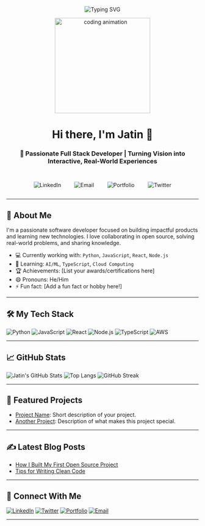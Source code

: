 <p align="center">
<img src="https://readme-typing-svg.herokuapp.com?font=Fira+Code&size=24&pause=1000&center=true&vCenter=true&width=1000&lines=✨+Welcome+to+my+digital+workspace!;💻+Where+building,+breaking,+and+learning+something+new+every+day!" alt="Typing SVG" />


</p>

<p align="center">
  <img src="https://media.giphy.com/media/qgQUggAC3Pfv687qPC/giphy.gif" width="250" alt="coding animation" />
</p>

<!-- Name & tagline -->
<h1 align="center">Hi there, I'm Jatin 👋</h1>

<!-- Social links (final clean version, no underline anywhere) -->
<h3 align="center" style="margin-bottom: 30px;">
  🚀 Passionate Full Stack Developer | Turning Vision into Interactive, Real-World Experiences
</h3>

<!-- Social links (completely clean, no underline, proper spacing) -->
<div align="center"
     style="display: flex; justify-content: center; align-items: center; gap: 35px; flex-wrap: nowrap; margin-top: 25px; white-space: nowrap;">

  <a href="https://linkedin.com/in/jatinrajvani" target="_blank"
     style="text-decoration: none; border: none; outline: none;">
    <img src="https://img.shields.io/badge/LinkedIn%20•%20Follow-0077B5?style=for-the-badge&logo=linkedin&logoColor=white"
         alt="LinkedIn" style="border: none; outline: none;" />
  </a>

  <a href="mailto:jatinrajvani.cg@gmail.com" target="_blank"
     style="text-decoration: none; border: none; outline: none;">
    <img src="https://img.shields.io/badge/Email%20•%20Connect-D14836?style=for-the-badge&logo=gmail&logoColor=white"
         alt="Email" style="border: none; outline: none;" />
  </a>

  <a href="https://jatinsportfolio.vercel.app/" target="_blank"
     style="text-decoration: none; border: none; outline: none;">
    <img src="https://img.shields.io/badge/Portfolio%20•%20Visit-000000?style=for-the-badge&logo=firefox-browser&logoColor=white"
         alt="Portfolio" style="border: none; outline: none;" />
  </a>

  <a href="https://twitter.com/yourusername" target="_blank"
     style="text-decoration: none; border: none; outline: none;">
    <img src="https://img.shields.io/badge/Twitter%20•%20Follow-1DA1F2?style=for-the-badge&logo=twitter&logoColor=white"
         alt="Twitter" style="border: none; outline: none;" />
  </a>

</div>



---

## 🚀 About Me
I'm a passionate software developer focused on building impactful products and learning new technologies. I love collaborating in open source, solving real-world problems, and sharing knowledge.

- 💻 Currently working with: `Python`, `JavaScript`, `React`, `Node.js`
- 🌱 Learning: `AI/ML`, `TypeScript`, `Cloud Computing`
- 🏆 Achievements: [List your awards/certifications here]
- 😄 Pronouns: He/Him
- ⚡ Fun fact: [Add a fun fact or hobby here!]

---

## 🛠️ My Tech Stack
![Python](https://img.shields.io/badge/Python-3776AB?logo=python&logoColor=white)
![JavaScript](https://img.shields.io/badge/JavaScript-F7DF1E?logo=javascript&logoColor=black)
![React](https://img.shields.io/badge/React-20232A?logo=react&logoColor=61DAFB)
![Node.js](https://img.shields.io/badge/Node.js-339933?logo=node.js&logoColor=white)
![TypeScript](https://img.shields.io/badge/TypeScript-007ACC?logo=typescript&logoColor=white)
![AWS](https://img.shields.io/badge/AWS-232F3E?logo=amazon-aws&logoColor=white)
<br>

---

## 📈 GitHub Stats
![Jatin's GitHub Stats](https://github-readme-stats.vercel.app/api?username=JatinRajvani&show_icons=true&theme=radical)
![Top Langs](https://github-readme-stats.vercel.app/api/top-langs/?username=JatinRajvani&layout=compact&theme=radical)
![GitHub Streak](https://github-readme-streak-stats.herokuapp.com/?user=JatinRajvani&theme=radical)

---

## 🌟 Featured Projects
- [Project Name](https://github.com/JatinRajvani/project-name): Short description of your project.
- [Another Project](https://github.com/JatinRajvani/another-project): Description of what makes this project special.

---

## ✍️ Latest Blog Posts
<!-- BLOG-POST-LIST:START -->
<!-- Replace with automated workflow or manually add posts -->
- [How I Built My First Open Source Project](https://your-blog.com/post1)
- [Tips for Writing Clean Code](https://your-blog.com/post2)
<!-- BLOG-POST-LIST:END -->

---

## 🤝 Connect With Me
[![LinkedIn](https://img.shields.io/badge/LinkedIn-blue?logo=linkedin&logoColor=white)](https://linkedin.com/in/jatinrajvani)
[![Twitter](https://img.shields.io/badge/Twitter-1DA1F2?logo=twitter&logoColor=white)](https://twitter.com/yourusername)
[![Portfolio](https://img.shields.io/badge/Portfolio-000000?logo=firefox-browser&logoColor=white)](https://yourportfolio.com)
[![Email](https://img.shields.io/badge/Email-D14836?logo=gmail&logoColor=white)](mailto:your@email.com)

---

<!--
**JatinRajvani/JatinRajvani** is a ✨ special ✨ repository because its `README.md` (this file) appears on your GitHub profile!
-->
